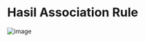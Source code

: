 Hasil Association Rule
======================
![image](https://github.com/FikkoMuharavid/Analisis-Association-Rules/assets/114418487/7ad454e8-0268-4ee2-a761-02cc9a413e85)
